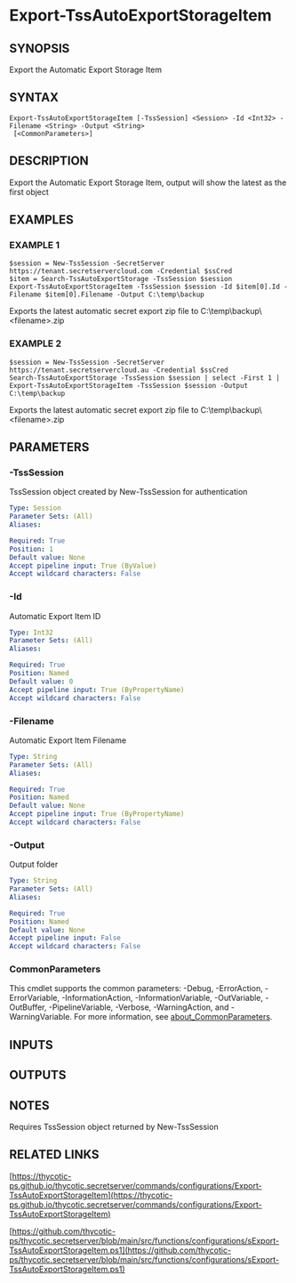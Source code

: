 # Export-TssAutoExportStorageItem

## SYNOPSIS
Export the Automatic Export Storage Item

## SYNTAX

```
Export-TssAutoExportStorageItem [-TssSession] <Session> -Id <Int32> -Filename <String> -Output <String>
 [<CommonParameters>]
```

## DESCRIPTION
Export the Automatic Export Storage Item, output will show the latest as the first object

## EXAMPLES

### EXAMPLE 1
```
$session = New-TssSession -SecretServer https://tenant.secretservercloud.com -Credential $ssCred
$item = Search-TssAutoExportStorage -TssSession $session
Export-TssAutoExportStorageItem -TssSession $session -Id $item[0].Id -Filename $item[0].Filename -Output C:\temp\backup
```

Exports the latest automatic secret export zip file to C:\temp\backup\\\<filename\>.zip

### EXAMPLE 2
```
$session = New-TssSession -SecretServer https://tenant.secretservercloud.au -Credential $ssCred
Search-TssAutoExportStorage -TssSession $session | select -First 1 | Export-TssAutoExportStorageItem -TssSession $session -Output C:\temp\backup
```

Exports the latest automatic secret export zip file to C:\temp\backup\\\<filename\>.zip

## PARAMETERS

### -TssSession
TssSession object created by New-TssSession for authentication

```yaml
Type: Session
Parameter Sets: (All)
Aliases:

Required: True
Position: 1
Default value: None
Accept pipeline input: True (ByValue)
Accept wildcard characters: False
```

### -Id
Automatic Export Item ID

```yaml
Type: Int32
Parameter Sets: (All)
Aliases:

Required: True
Position: Named
Default value: 0
Accept pipeline input: True (ByPropertyName)
Accept wildcard characters: False
```

### -Filename
Automatic Export Item Filename

```yaml
Type: String
Parameter Sets: (All)
Aliases:

Required: True
Position: Named
Default value: None
Accept pipeline input: True (ByPropertyName)
Accept wildcard characters: False
```

### -Output
Output folder

```yaml
Type: String
Parameter Sets: (All)
Aliases:

Required: True
Position: Named
Default value: None
Accept pipeline input: False
Accept wildcard characters: False
```

### CommonParameters
This cmdlet supports the common parameters: -Debug, -ErrorAction, -ErrorVariable, -InformationAction, -InformationVariable, -OutVariable, -OutBuffer, -PipelineVariable, -Verbose, -WarningAction, and -WarningVariable. For more information, see [about_CommonParameters](http://go.microsoft.com/fwlink/?LinkID=113216).

## INPUTS

## OUTPUTS

## NOTES
Requires TssSession object returned by New-TssSession

## RELATED LINKS

[https://thycotic-ps.github.io/thycotic.secretserver/commands/configurations/Export-TssAutoExportStorageItem](https://thycotic-ps.github.io/thycotic.secretserver/commands/configurations/Export-TssAutoExportStorageItem)

[https://github.com/thycotic-ps/thycotic.secretserver/blob/main/src/functions/configurations/sExport-TssAutoExportStorageItem.ps1](https://github.com/thycotic-ps/thycotic.secretserver/blob/main/src/functions/configurations/sExport-TssAutoExportStorageItem.ps1)

